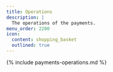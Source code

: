 ```yaml
---
title: Operations
description: |
  The operations of the payments.
menu_order: 2200
icon:
  content: shopping_basket
  outlined: true
---
```


{% include payments-operations.md %}

